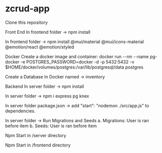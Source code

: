 # zcrud-app

Clone this repository

Front End
In frontend folder -> npm install

In frontend folder -> npm install @mui/material @mui/icons-material @emotion/react @emotion/styled

Docker
Create a docker image and container: docker run --rm --name pg-docker -e POSTGRES_PASSWORD=docker -d -p 5432:5432 \-v $HOME/docker/volumes/postgres:/var/lib/postgresql/data postgres

Create a Database In Docker named -> inventory

Backend
In server folder -> npm install

In server folder -> npm i express pg knex

In server folder package.json -> add "start": "nodemon ./src/app.js" to dependencies.

In server folder -> Run Migrations and Seeds
a. Migrations: User is ran before item
b. Seeds: User is ran before item

Npm Start in /server directory

Npm Start in /frontend directory
